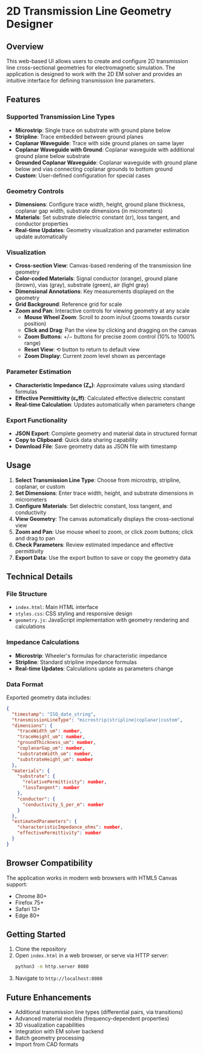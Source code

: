 # 2D Transmission Line Geometry Designer

## Overview

This web-based UI allows users to create and configure 2D transmission line cross-sectional geometries for electromagnetic simulation. The application is designed to work with the 2D EM solver and provides an intuitive interface for defining transmission line parameters.

## Features

### Supported Transmission Line Types
- **Microstrip**: Single trace on substrate with ground plane below
- **Stripline**: Trace embedded between ground planes
- **Coplanar Waveguide**: Trace with side ground planes on same layer  
- **Coplanar Waveguide with Ground**: Coplanar waveguide with additional ground plane below substrate
- **Grounded Coplanar Waveguide**: Coplanar waveguide with ground plane below and vias connecting coplanar grounds to bottom ground
- **Custom**: User-defined configuration for special cases

### Geometry Controls
- **Dimensions**: Configure trace width, height, ground plane thickness, coplanar gap width, substrate dimensions (in micrometers)
- **Materials**: Set substrate dielectric constant (εr), loss tangent, and conductor properties
- **Real-time Updates**: Geometry visualization and parameter estimation update automatically

### Visualization
- **Cross-section View**: Canvas-based rendering of the transmission line geometry
- **Color-coded Materials**: Signal conductor (orange), ground plane (brown), vias (gray), substrate (green), air (light gray)
- **Dimensional Annotations**: Key measurements displayed on the geometry
- **Grid Background**: Reference grid for scale
- **Zoom and Pan**: Interactive controls for viewing geometry at any scale
  - **Mouse Wheel Zoom**: Scroll to zoom in/out (zooms towards cursor position)
  - **Click and Drag**: Pan the view by clicking and dragging on the canvas
  - **Zoom Buttons**: +/− buttons for precise zoom control (10% to 1000% range)
  - **Reset View**: ⟲ button to return to default view
  - **Zoom Display**: Current zoom level shown as percentage

### Parameter Estimation
- **Characteristic Impedance (Z₀)**: Approximate values using standard formulas
- **Effective Permittivity (εₑff)**: Calculated effective dielectric constant
- **Real-time Calculation**: Updates automatically when parameters change

### Export Functionality
- **JSON Export**: Complete geometry and material data in structured format
- **Copy to Clipboard**: Quick data sharing capability
- **Download File**: Save geometry data as JSON file with timestamp

## Usage

1. **Select Transmission Line Type**: Choose from microstrip, stripline, coplanar, or custom
2. **Set Dimensions**: Enter trace width, height, and substrate dimensions in micrometers
3. **Configure Materials**: Set dielectric constant, loss tangent, and conductivity
4. **View Geometry**: The canvas automatically displays the cross-sectional view
5. **Zoom and Pan**: Use mouse wheel to zoom, or click zoom buttons; click and drag to pan
6. **Check Parameters**: Review estimated impedance and effective permittivity
7. **Export Data**: Use the export button to save or copy the geometry data

## Technical Details

### File Structure
- `index.html`: Main HTML interface
- `styles.css`: CSS styling and responsive design
- `geometry.js`: JavaScript implementation with geometry rendering and calculations

### Impedance Calculations
- **Microstrip**: Wheeler's formulas for characteristic impedance
- **Stripline**: Standard stripline impedance formulas
- **Real-time Updates**: Calculations update as parameters change

### Data Format
Exported geometry data includes:
```json
{
  "timestamp": "ISO_date_string",
  "transmissionLineType": "microstrip|stripline|coplanar|custom",
  "dimensions": {
    "traceWidth_um": number,
    "traceHeight_um": number,
    "groundThickness_um": number,
    "coplanarGap_um": number,
    "substrateWidth_um": number,
    "substrateHeight_um": number
  },
  "materials": {
    "substrate": {
      "relativePermittivity": number,
      "lossTangent": number
    },
    "conductor": {
      "conductivity_S_per_m": number
    }
  },
  "estimatedParameters": {
    "characteristicImpedance_ohms": number,
    "effectivePermittivity": number
  }
}
```

## Browser Compatibility

The application works in modern web browsers with HTML5 Canvas support:
- Chrome 80+
- Firefox 75+
- Safari 13+
- Edge 80+

## Getting Started

1. Clone the repository
2. Open `index.html` in a web browser, or serve via HTTP server:
   ```bash
   python3 -m http.server 8080
   ```
3. Navigate to `http://localhost:8080`

## Future Enhancements

- Additional transmission line types (differential pairs, via transitions)
- Advanced material models (frequency-dependent properties)
- 3D visualization capabilities
- Integration with EM solver backend
- Batch geometry processing
- Import from CAD formats